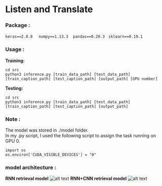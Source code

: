 # Listen and Translate

### Package : 
`keras==2.0.8` &nbsp; ` numpy==1.13.3`  &nbsp;` pandas==0.20.3` &nbsp; `sklearn==0.19.1` &nbsp;



### Usage :
**Training:**
```
cd src
python3 inference.py [train_data_path] [test_data_path] [train_caption_path] [test_caption_path] [output_path] [GPU number]
```
**Testing:**
```
cd src
python3 inference.py [train_data_path] [test_data_path] [train_caption_path] [test_caption_path] [output_path]
```

### Note :
The model was stored in ./model folder. <br>
In my .py script, I used the following script to assign the task running on GPU 0.<br>

```
import os
os.environ['CUDA_VISIBLE_DEVICES'] = "0"
```
### model architecture :
**RNN retrieval model**
![alt text](https://github.com/thtang/ML2017FALL/blob/master/final/output/RNN_archi.png)
**RNN+CNN retrieval model**
![alt text](https://github.com/thtang/ML2017FALL/blob/master/final/output/CNN_RNN_archi.png)